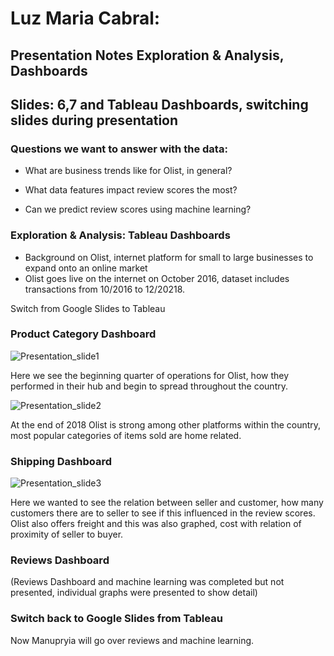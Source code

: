 # Luz Maria Cabral:


## Presentation Notes Exploration & Analysis, Dashboards 


## Slides: 6,7 and Tableau Dashboards, switching slides during presentation


### Questions we want to answer with the data:


* What are business trends like for Olist, in general?


* What data features impact review scores the most?


* Can we predict review scores using machine learning?


### Exploration & Analysis: Tableau Dashboards


* Background on Olist, internet platform for small to large businesses to expand onto an online market
* Olist goes live on the internet on October 2016, dataset includes transactions from 10/2016 to 12/20218.


Switch from Google Slides to Tableau 


### Product Category Dashboard


![Presentation_slide1](https://user-images.githubusercontent.com/78699521/130370413-acc14923-9ac6-44c5-b879-58b3b0115439.png)


Here we see the beginning quarter of operations for Olist, how they performed in their hub and begin to spread throughout the country.


![Presentation_slide2](https://user-images.githubusercontent.com/78699521/130370427-bafd9c0f-4f21-415f-b10a-a9c2819eb828.png)


At the end of 2018 Olist is strong among other platforms within the country, most popular categories of items sold are home related.


### Shipping Dashboard


![Presentation_slide3](https://user-images.githubusercontent.com/78699521/130370433-4fcead59-0199-4663-a2d0-13baadf27107.png)


Here we wanted to see the relation between seller and customer, how many customers there are to seller to see if this influenced in the review scores. Olist also offers freight and this was also graphed, cost with relation of proximity of seller to buyer. 


### Reviews Dashboard
 
 
 (Reviews Dashboard and machine learning was completed but not presented, individual graphs were presented to show detail)

### Switch back to Google Slides from Tableau


Now Manupryia will go over reviews and machine learning.
